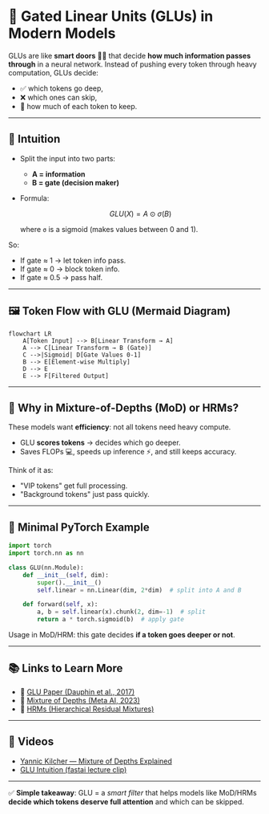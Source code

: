 # 🚪 Gated Linear Units (GLUs) in Modern Models

GLUs are like **smart doors** 🛑🚪 that decide **how much information passes through** in a neural network.
Instead of pushing every token through heavy computation, GLUs decide:

* ✅ which tokens go deep,
* ❌ which ones can skip,
* 🔄 how much of each token to keep.

---

## 🔑 Intuition

* Split the input into two parts:

  * **A = information**
  * **B = gate (decision maker)**
* Formula:

  $$
  GLU(X) = A \odot \sigma(B)
  $$

  where `σ` is a sigmoid (makes values between 0 and 1).

So:

* If gate ≈ 1 → let token info pass.
* If gate ≈ 0 → block token info.
* If gate ≈ 0.5 → pass half.

---

## 🖼️ Token Flow with GLU (Mermaid Diagram)

```mermaid
flowchart LR
    A[Token Input] --> B[Linear Transform → A]
    A --> C[Linear Transform → B (Gate)]
    C -->|Sigmoid| D[Gate Values 0-1]
    B --> E[Element-wise Multiply]
    D --> E
    E --> F[Filtered Output]
```

---

## 🧩 Why in Mixture-of-Depths (MoD) or HRMs?

These models want **efficiency**: not all tokens need heavy compute.

* GLU **scores tokens** → decides which go deeper.
* Saves FLOPs 💻, speeds up inference ⚡, and still keeps accuracy.

Think of it as:

* "VIP tokens" get full processing.
* "Background tokens" just pass quickly.

---

## 🐍 Minimal PyTorch Example

```python
import torch
import torch.nn as nn

class GLU(nn.Module):
    def __init__(self, dim):
        super().__init__()
        self.linear = nn.Linear(dim, 2*dim)  # split into A and B

    def forward(self, x):
        a, b = self.linear(x).chunk(2, dim=-1)  # split
        return a * torch.sigmoid(b)  # apply gate
```

Usage in MoD/HRM: this gate decides **if a token goes deeper or not**.

---

## 📚 Links to Learn More

* 🔗 [GLU Paper (Dauphin et al., 2017)](https://arxiv.org/abs/1612.08083)
* 🔗 [Mixture of Depths (Meta AI, 2023)](https://arxiv.org/abs/2308.14711)
* 🔗 [HRMs (Hierarchical Residual Mixtures)](https://arxiv.org/abs/2404.02258)

---

## 🎥 Videos

* [Yannic Kilcher — Mixture of Depths Explained](https://www.youtube.com/watch?v=HlXB8YqF6tM)
* [GLU Intuition (fastai lecture clip)](https://www.youtube.com/watch?v=V_xro1bcAuA)

---

✅ **Simple takeaway**:
GLU = a *smart filter* that helps models like MoD/HRMs **decide which tokens deserve full attention** and which can be skipped.
